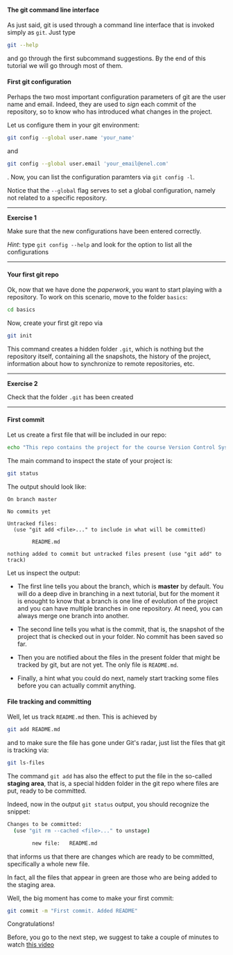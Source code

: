 #### The git command line interface

As just said, git is used through a command line interface that is invoked simply as ``git``. Just type

```bash
git --help
```

and go through the first subcommand suggestions. By the end of this tutorial we will go through most of them. 

#### First git configuration

Perhaps the two most important configuration parameters of git are the user name and email. Indeed, they are used to _sign_
each commit of the repository, so to know who has introduced what changes in the project.

Let us configure them in your git environment:

```bash
git config --global user.name 'your_name'
```

and

```bash
git config --global user.email 'your_email@enel.com'
```

. Now, you can list the configuration paramters via ``git config -l``.

Notice that the ``--global`` flag serves to set a global configuration, namely not related to a specific repository. 

---
__Exercise 1__


Make sure that the new configurations have been entered correctly. 

_Hint_: type ``git config --help`` and look for the option to list all the configurations 

---

#### Your first git repo

Ok, now that we have done the _paperwork_, you want to start playing with a repository. 
To work on this scenario, move to the folder ``basics``:

```bash
cd basics
```

Now, create your first git repo via

```bash
git init
```

This command creates a hidden folder ``.git``, which is nothing but the repository itself, containing all the snapshots, 
the history of the project, information about how to synchronize to remote repositories, etc.

---
__Exercise 2__


Check that the folder ``.git`` has been created

---
 

#### First commit
 
Let us create a first file that will be included in our repo:
  
```bash
echo "This repo contains the project for the course Version Control Systems" > README.md
```

The main command to inspect the state of your project is:

```bash
git status
```

The output should look like:

```
On branch master

No commits yet

Untracked files:
  (use "git add <file>..." to include in what will be committed)

        README.md

nothing added to commit but untracked files present (use "git add" to track)
```

Let us inspect the output:

- The first line tells you about the branch, which is __master__ by default.
 You will do a deep dive in branching in a next tutorial, but for the moment it is enought to know that a branch is one line 
 of evolution of the project and you can have multiple branches in one repository. At need, you can always merge one branch into another.

- The second line tells you what is the commit, that is, the snapshot of the project that is checked out in your folder. 
No commit has been saved so far.

- Then you are notified about the files in the present folder that might be tracked by git, but are not yet.
 The only file is ``README.md``.
 
- Finally, a hint what you could do next, namely start tracking some files before you can actually commit anything. 


#### File tracking and committing  

Well, let us track ``README.md`` then. This is achieved by

```bash
git add README.md
```

and to make sure the file has gone under Git's radar, just list the files that git is tracking via:

```bash
git ls-files
```
The command ``git add`` has also the effect to put the file in the so-called __staging area__, that is,
 a special hidden folder in the git repo where files are put, ready to be committed. 

Indeed, now in the output ``git status`` output, you should recognize the snippet:

```bash
Changes to be committed:
  (use "git rm --cached <file>..." to unstage)

        new file:   README.md
```

that informs us that there are changes which are ready to be committed, specifically a whole new file.

In fact, all the files that appear in green are those who are being added to the staging area.

Well, the big moment has come to make your first commit:

```bash
git commit -m "First commit. Added README"
```

Congratulations! 

Before, you go to the next step, we suggest to take a couple of minutes to watch [this video](https://www.youtube.com/watch?v=t6GMcIoCD9Q)


